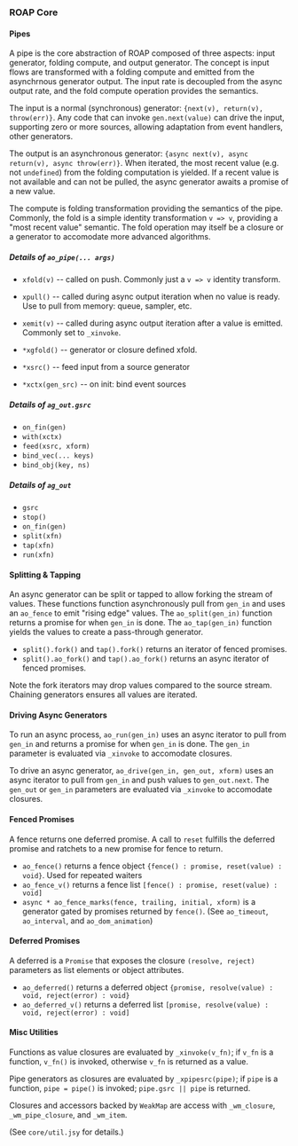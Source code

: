 ### ROAP Core

#### Pipes

A pipe is the core abstraction of ROAP composed of three aspects: input generator, folding compute, and output generator.
The concept is input flows are transformed with a folding compute and emitted from the asynchrnous generator output.
The input rate is decoupled from the async output rate, and the fold compute operation provides the semantics.

The input is a normal (synchronous) generator: `{next(v), return(v), throw(err)}`.
Any code that can invoke `gen.next(value)` can drive the input, supporting zero or more sources, allowing adaptation from event handlers, other generators.

The output is an asynchronous generator: `{async next(v), async return(v), async throw(err)}`.
When iterated, the most recent value (e.g. not `undefined`) from the folding computation is yielded.
If a recent value is not available and can not be pulled, the async generator awaits a promise of a new value.

The compute is folding transformation providing the semantics of the pipe.
Commonly, the fold is a simple identity transformation `v => v`, providing a "most recent value" semantic.
The fold operation may itself be a closure or a generator to accomodate more advanced algorithms.


##### Details of `ao_pipe(... args)`

- `xfold(v)` -- called on push. Commonly just a `v => v` identity transform.
- `xpull()` -- called during async output iteration when no value is ready. Use to pull from memory: queue, sampler, etc.
- `xemit(v)` -- called during async output iteration after a value is emitted. Commonly set to `_xinvoke`.

- `*xgfold()` -- generator or closure defined xfold.
- `*xsrc()` -- feed input from a source generator
- `*xctx(gen_src)` -- on init: bind event sources


##### Details of `ag_out.gsrc`

- `on_fin(gen)`
- `with(xctx)`
- `feed(xsrc, xform)`
- `bind_vec(... keys)`
- `bind_obj(key, ns)`


##### Details of `ag_out`

- `gsrc`
- `stop()`
- `on_fin(gen)`
- `split(xfn)`
- `tap(xfn)`
- `run(xfn)`


#### Splitting & Tapping

An async generator can be split or tapped to allow forking the stream of values.
These functions function asynchronously pull from `gen_in` and uses an `ao_fence` to emit "rising edge" values.
The `ao_split(gen_in)` function returns a promise for when `gen_in` is done.
The `ao_tap(gen_in)` function yields the values to create a pass-through generator.

- `split().fork()` and `tap().fork()` returns an iterator of fenced promises.
- `split().ao_fork()` and `tap().ao_fork()` returns an async iterator of fenced promises.

Note the fork iterators may drop values compared to the source stream.
Chaining generators ensures all values are iterated.


#### Driving Async Generators

To run an async process, `ao_run(gen_in)` uses an async iterator to pull from `gen_in` and returns a promise for when `gen_in` is done.
The `gen_in` parameter is evaluated via `_xinvoke` to accomodate closures.

To drive an async generator, `ao_drive(gen_in, gen_out, xform)` uses an async iterator to pull from `gen_in` and push values to `gen_out.next`.
The `gen_out` or `gen_in` parameters are evaluated via `_xinvoke` to accomodate closures.


#### Fenced Promises

A fence returns one deferred promise. A call to `reset` fulfills the deferred
promise and ratchets to a new promise for fence to return.

- `ao_fence()` returns a fence object `{fence() : promise, reset(value) : void}`. Used for repeated waiters
- `ao_fence_v()` returns a fence list `[fence() : promise, reset(value) : void]`
- `async * ao_fence_marks(fence, trailing, initial, xform)` is a generator gated by promises returned by `fence()`.
    (See `ao_timeout`, `ao_interval`, and `ao_dom_animation`)


#### Deferred Promises

A deferred is a `Promise` that exposes the closure `(resolve, reject)` parameters as list elements or object attributes.

- `ao_deferred()` returns a deferred object `{promise, resolve(value) : void, reject(error) : void}`
- `ao_deferred_v()` returns a deferred list `[promise, resolve(value) : void, reject(error) : void]`


#### Misc Utilities

Functions as value closures are evaluated by `_xinvoke(v_fn)`; if `v_fn` is a function, `v_fn()` is invoked, otherwise `v_fn` is returned as a value.

Pipe generators as closures are evaluated by `_xpipesrc(pipe)`; if `pipe` is a function, `pipe = pipe()` is invoked; `pipe.gsrc || pipe` is returned.

Closures and accessors backed by `WeakMap` are access with `_wm_closure`, `_wm_pipe_closure`, and `_wm_item`. 

(See `core/util.jsy` for details.)

